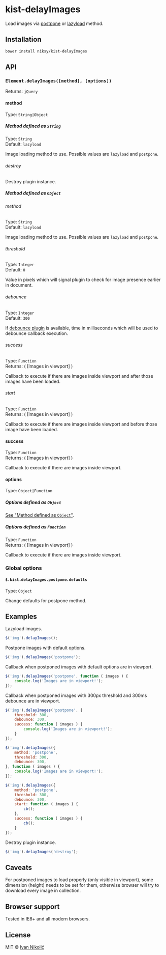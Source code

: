 # kist-delayImages

Load images via [postpone](https://dvcs.w3.org/hg/webperf/raw-file/tip/specs/ResourcePriorities/Overview.html#attr-postpone) or [lazyload](https://dvcs.w3.org/hg/webperf/raw-file/tip/specs/ResourcePriorities/Overview.html#attr-lazyload) method.

## Installation

```sh
bower install niksy/kist-delayImages
```

## API

### `Element.delayImages([method], [options])`

Returns: `jQuery`

#### method

Type: `String|Object`

##### Method defined as `String`

Type: `String`  
Default: `lazyload`

Image loading method to use. Possible values are `lazyload` and `postpone`.

###### destroy

Destroy plugin instance.

##### Method defined as `Object`

###### method

Type: `String`  
Default: `lazyload`

Image loading method to use. Possible values are `lazyload` and `postpone`.

###### threshold

Type: `Integer`  
Default: `0`

Value in pixels which will signal plugin to check for image presence earlier in document.

###### debounce

Type: `Integer`  
Default: `300`

If [debounce plugin](https://github.com/niksy/jquery-throttle-debounce) is available, time in milliseconds which will be used to debounce callback execution.

###### success

Type: `Function`  
Returns: ( [Images in viewport] )

Callback to execute if there are images inside viewport and after those images have been loaded.

###### start

Type: `Function`  
Returns: ( [Images in viewport] )

Callback to execute if there are images inside viewport and before those image have been loaded.

#### success

Type: `Function`  
Returns: ( [Images in viewport] )

Callback to execute if there are images inside viewport.

#### options

Type: `Object|Function`

##### Options defined as `Object`

[See "Method defined as `Object`"](#method-defined-as-object).

##### Options defined as `Function`

Type: `Function`  
Returns: ( [Images in viewport] )

Callback to execute if there are images inside viewport.

### Global options

#### `$.kist.delayImages.postpone.defaults`

Type: `Object`

Change defaults for postpone method.

## Examples

Lazyload images.

```js
$('img').delayImages();
```

Postpone images with default options.

```js
$('img').delayImages('postpone');
```

Callback when postponed images with default options are in viewport.

```js
$('img').delayImages('postpone', function ( images ) {
	console.log('Images are in viewport!');
});
```

Callback when postponed images with 300px threshold and 300ms debounce are in viewport.

```js
$('img').delayImages('postpone', {
	threshold: 300,
	debounce: 300,
	success: function ( images ) {
		console.log('Images are in viewport!');
	}
});

$('img').delayImages({
	method: 'postpone',
	threshold: 300,
	debounce: 300,
}, function ( images ) {
	console.log('Images are in viewport!');
});

$('img').delayImages({
	method: 'postpone',
	threshold: 300,
	debounce: 300,
	start: function ( images ) {
		cb();
	},
	success: function ( images ) {
		cb();
	}
});
```

Destroy plugin instance.

```js
$('img').delayImages('destroy');
```

## Caveats

For postponed images to load properly (only visible in viewport), some dimension 
(height) needs to be set for them, otherwise browser will try to download every
image in collection.

## Browser support

Tested in IE8+ and all modern browsers.

## License

MIT © [Ivan Nikolić](http://ivannikolic.com)
